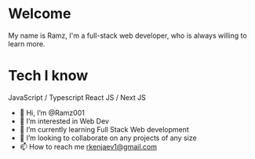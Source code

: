 # Welcome 
My name is Ramz, I'm a full-stack web developer, who is always willing to learn more.

# Tech I know
JavaScript / Typescript
React JS / Next JS 




- 👋 Hi, I’m @Ramz001
- 👀 I’m interested in Web Dev
- 🌱 I’m currently learning Full Stack Web development
- 💞️ I’m looking to collaborate on any projects of any size
- 📫 How to reach me rkenjaev1@gmail.com

<!---
Ramz001/Ramz001 is a ✨ special ✨ repository because its `README.md` (this file) appears on your GitHub profile.
You can click the Preview link to take a look at your changes.
--->
